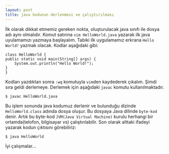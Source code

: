 ```yaml
---
layout: post
title: java kodunun derlenmesi ve çalıştırılması
---
```


İlk olarak dikkat etmemiz gereken nokta, oluşturulacak java sınıfı ile dosya adı
aynı olmalıdır. Komut satırına `vim HelloWorld.java` yazarak ilk java
uyulamamızı yazmaya başlayalım. Tabiki ilk uygulamamız erkrana `Hello World!`
yazmak olacak. Kodlar aşağıdaki gibi:

    class HelloWorld {
	public static void main(String[] args) {
		System.out.println("Hello World!");
	}
    }

Kodları yazdıktan sonra `:wq` komutuyla `vim`den kaydederek çıkalım. Şimdi sıra
geldi derlemeye. Derlemek için aşağıdaki `javac` komutu kullanılmaktadır.

    $ javac HelloWorld.java

Bu işlem sonunda java kodumuz derlenir ve bulunduğu dizinde `HelloWorld.class`
adında dosya oluşur. Bu dosyaya Java dilinde `byte-kod` denir. Artık bu byte-kod
`JVM(Java Virtual Machine)` kurulu herhangi bir ortamda(telofon, bilgisayar vs)
çalıştırılabilir. Son olarak alttaki ifadeyi yazarak kodun çıktısını görebiliriz:

    $ java HelloWorld

İyi çalışmalar...
